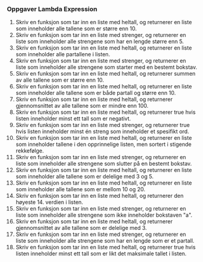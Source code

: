<h3>Oppgaver Lambda Expression</h3>
<ol>
<li>Skriv en funksjon som tar inn en liste med heltall, og returnerer en liste som inneholder alle tallene som
er større enn 10.
<li>Skriv en funksjon som tar inn en liste med strenger, og returnerer en liste som inneholder alle strengene
som har en lengde større enn 5.
<li>Skriv en funksjon som tar inn en liste med heltall, og returnerer en liste som inneholder alle partallene i
listen.
<li>Skriv en funksjon som tar inn en liste med strenger, og returnerer en liste som inneholder alle strengene
som starter med en bestemt bokstav.
<li>Skriv en funksjon som tar inn en liste med heltall, og returnerer summen av alle tallene som er større
enn 10.
<li>Skriv en funksjon som tar inn en liste med heltall, og returnerer en liste som inneholder alle tallene som
er både partall og større enn 10.
<li>Skriv en funksjon som tar inn en liste med heltall, og returnerer gjennomsnittet av alle tallene som er
mindre enn 100.
<li>Skriv en funksjon som tar inn en liste med heltall, og returnerer true hvis listen inneholder minst ett tall
som er negativt.
<li>Skriv en funksjon som tar inn en liste med strenger, og returnerer true hvis listen inneholder minst én
streng som inneholder et spesifikt ord.
<li>Skriv en funksjon som tar inn en liste med heltall, og returnerer en liste som inneholder tallene i den
opprinnelige listen, men sortert i stigende rekkefølge.
<li>Skriv en funksjon som tar inn en liste med strenger, og returnerer en liste som inneholder alle strengene
som slutter på en bestemt bokstav.
<li>Skriv en funksjon som tar inn en liste med heltall, og returnerer en liste som inneholder alle tallene som
er delelige med 3 og 5.
<li>Skriv en funksjon som tar inn en liste med heltall, og returnerer en liste som inneholder alle tallene som
er mellom 10 og 20.
<li>Skriv en funksjon som tar inn en liste med heltall, og returnerer den høyeste 14. verdien i listen.
<li>Skriv en funksjon som tar inn en liste med strenger, og returnerer en liste som inneholder alle strengene
som ikke inneholder bokstaven "a".
<li>Skriv en funksjon som tar inn en liste med heltall, og returnerer gjennomsnittet av alle tallene som er
delelige med 3.
<li>Skriv en funksjon som tar inn en liste med strenger, og returnerer en liste som inneholder alle strengene
som har en lengde som er et partall.
<li>Skriv en funksjon som tar inn en liste med heltall, og returnerer true hvis listen inneholder minst ett tall
som er likt det maksimale tallet i listen.
</ol>
